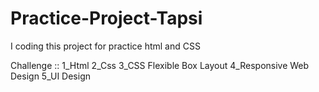 # Practice-Project-Tapsi
I coding this project for practice html and CSS 

Challenge ::
1_Html
2_Css
3_CSS Flexible Box Layout
4_Responsive Web Design
5_UI Design
